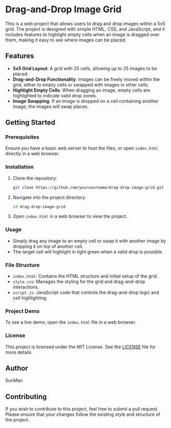 # Drag-and-Drop Image Grid

This is a web project that allows users to drag and drop images within a 5x5 grid. The project is designed with simple HTML, CSS, and JavaScript, and it includes features to highlight empty cells when an image is dragged over them, making it easy to see where images can be placed.

## Features

- **5x5 Grid Layout**: A grid with 25 cells, allowing up to 25 images to be placed.
- **Drag-and-Drop Functionality**: Images can be freely moved within the grid, either to empty cells or swapped with images in other cells.
- **Highlight Empty Cells**: When dragging an image, empty cells are highlighted to indicate valid drop zones.
- **Image Swapping**: If an image is dropped on a cell containing another image, the images will swap places.

## Getting Started

### Prerequisites

Ensure you have a basic web server to host the files, or open `index.html` directly in a web browser.

### Installation

1. Clone the repository:
    ```bash
    git clone https://github.com/yourusername/drag-drop-image-grid.git
    ```

2. Navigate into the project directory:
    ```bash
    cd drag-drop-image-grid
    ```

3. Open `index.html` in a web browser to view the project.

### Usage

- Simply drag any image to an empty cell or swap it with another image by dropping it on top of another cell.
- The target cell will highlight in light green when a valid drop is possible.

### File Structure

- `index.html`: Contains the HTML structure and initial setup of the grid.
- `style.css`: Manages the styling for the grid and drag-and-drop interactions.
- `script.js`: JavaScript code that controls the drag-and-drop logic and cell highlighting.

### Project Demo

To see a live demo, open the `index.html` file in a web browser.

### License

This project is licensed under the MIT License. See the [LICENSE](LICENSE) file for more details.

## Author

SunMan

## Contributing

If you wish to contribute to this project, feel free to submit a pull request. Please ensure that your changes follow the existing style and structure of the project.

